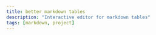 ```yaml
---
title: better markdown tables
description: "Interactive editor for markdown tables"
tags: [markdown, project]
---
```

